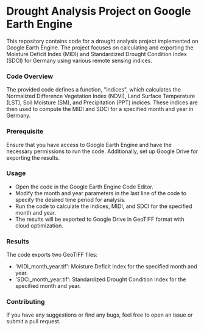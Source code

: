 # Drought Analysis Project on Google Earth Engine

This repository contains code for a drought analysis project implemented on Google Earth Engine. The project focuses on calculating and exporting the Moisture Deficit Index (MIDI) and Standardized Drought Condition Index (SDCI) for Germany using various remote sensing indices.

### Code Overview

The provided code defines a function, "indices", which calculates the Normalized Difference Vegetation Index (NDVI), Land Surface Temperature (LST), Soil Moisture (SM), and Precipitation (PPT) indices. These indices are then used to compute the MIDI and SDCI for a specified month and year in Germany.

### Prerequisite

Ensure that you have access to Google Earth Engine and have the necessary permissions to run the code. Additionally, set up Google Drive for exporting the results.

### Usage

- Open the code in the Google Earth Engine Code Editor.
- Modify the month and year parameters in the last line of the code to specify the desired time period for analysis.
- Run the code to calculate the indices, MIDI, and SDCI for the specified month and year.
- The results will be exported to Google Drive in GeoTIFF format with cloud optimization.

### Results

The code exports two GeoTIFF files:

- 'MIDI_month_year.tif': Moisture Deficit Index for the specified month and year.
- 'SDCI_month_year.tif': Standardized Drought Condition Index for the specified month and year.

### Contributing

If you have any suggestions or find any bugs, feel free to open an issue or submit a pull request.
